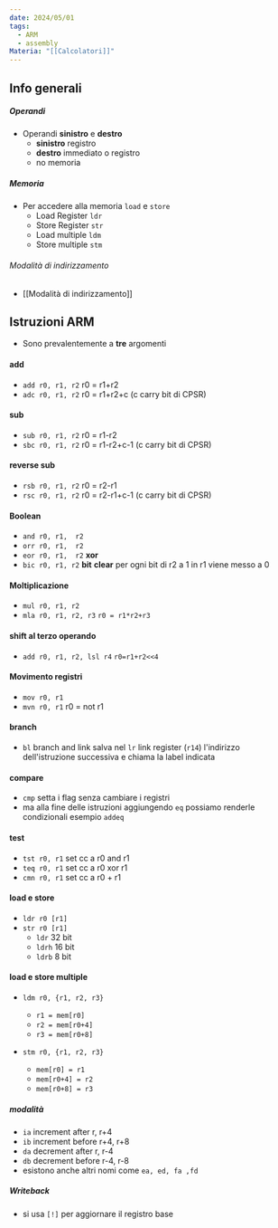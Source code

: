 ```yaml
---
date: 2024/05/01
tags:
  - ARM
  - assembly
Materia: "[[Calcolatori]]"
---
```

## Info generali
##### Operandi
- Operandi **sinistro** e **destro**
	- **sinistro** registro
	- **destro** immediato o registro
	- no memoria
##### Memoria
- Per accedere alla memoria `load` e `store`
	- Load Register `ldr`
	- Store Register `str`
	- Load multiple `ldm`
	- Store multiple `stm`

###### Modalità di indirizzamento
- [[Modalità di indirizzamento]]


## Istruzioni ARM
- Sono prevalentemente a **tre** argomenti
#### add
- `add r0, r1, r2`    r0 = r1+r2
- `adc r0, r1, r2`    r0 = r1+r2+c    (c carry bit di CPSR)

#### sub
- `sub r0, r1, r2`    r0 = r1-r2
- `sbc r0, r1, r2`    r0 = r1-r2+c-1    (c carry bit di CPSR)


#### reverse sub
- `rsb r0, r1, r2`    r0 = r2-r1
- `rsc r0, r1, r2`    r0 = r2-r1+c-1    (c carry bit di CPSR)

#### Boolean
- `and r0, r1,  r2`
- `orr r0, r1,  r2`
- `eor r0, r1,  r2`    **xor**
- `bic r0, r1, r2` **bit** **clear** per ogni bit di r2 a 1 in r1 viene messo a 0

#### Moltiplicazione
- `mul r0, r1, r2`
- `mla r0, r1, r2, r3`  `r0 = r1*r2+r3`

#### shift al terzo operando
- `add r0, r1, r2, lsl r4`  `r0=r1+r2<<4`  

#### Movimento registri
- `mov r0, r1`
- `mvn r0, r1`    r0 = not r1

#### branch
- `bl` branch and link salva nel `lr` link register (`r14`) l'indirizzo dell'istruzione successiva e chiama la label indicata

#### compare
- `cmp` setta i flag senza cambiare i registri
- ma alla fine delle istruzioni aggiungendo `eq` possiamo renderle condizionali esempio `addeq`
#### test
- `tst r0, r1`   set cc a r0 and r1
- `teq r0, r1`   set cc a r0 xor r1
- `cmn r0, r1`   set cc a r0 + r1

#### load e store
- `ldr r0 [r1]`
- `str r0 [r1]`
	- `ldr` 32 bit
	- `ldrh` 16 bit
	- `ldrb` 8 bit

#### load e store multiple
- `ldm r0, {r1, r2, r3}`
	- `r1 = mem[r0]`
	- `r2 = mem[r0+4]`
	- `r3 = mem[r0+8]`

- `stm r0, {r1, r2, r3}`
	- `mem[r0] = r1`
	- `mem[r0+4] = r2`
	- `mem[r0+8] = r3`

##### modalità
- `ia` increment after r, r+4
- `ib` increment before r+4, r+8
- `da` decrement after r, r-4
- `db` decrement before r-4, r-8
- esistono anche altri nomi come `ea, ed, fa ,fd`
##### Writeback
-  si usa `[!]` per aggiornare il registro base